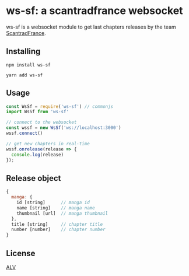 # ws-sf: a scantradfrance websocket
ws-sf is a websocket module to get last chapters releases by the team [ScantradFrance](https://scantrad.net).

## Installing
```
npm install ws-sf

yarn add ws-sf
```

## Usage
```js
const WsSf = require('ws-sf') // commonjs
import WsSf from 'ws-sf'

// connect to the websocket
const wssf = new WsSf('ws://localhost:3000')
wssf.connect()

// get new chapters in real-time
wssf.onrelease(release => {
  console.log(release)
});

```

## Release object
```js
{
  manga: {
    id [string]      // manga id
    name [string]    // manga name
    thumbnail [url]  // manga thumbnail
  }, 
  title [string]     // chapter title
  number [number]    // chapter number
}
```

## License
[ALV](LICENSE)
